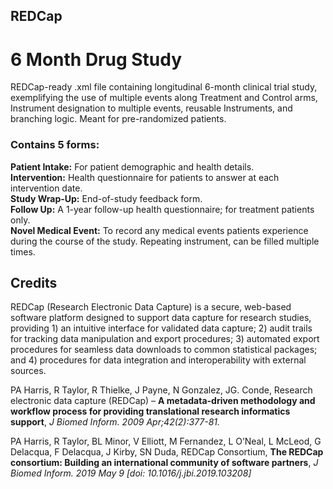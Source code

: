 ## REDCap
# 6 Month Drug Study
REDCap-ready .xml file containing longitudinal 6-month clinical trial study, exemplifying the use of multiple events along Treatment and Control arms, Instrument designation to multiple events, reusable Instruments, and branching logic. Meant for pre-randomized patients.

### Contains 5 forms:
**Patient Intake:** For patient demographic and health details. \
**Intervention:** Health questionnaire for patients to answer at each intervention date. \
**Study Wrap-Up:** End-of-study feedback form. \
**Follow Up:** A 1-year follow-up health questionnaire; for treatment patients only. \
**Novel Medical Event:** To record any medical events patients experience during the course of the study. Repeating instrument, can be filled multiple times. 



## Credits
REDCap (Research Electronic Data Capture) is a secure, web-based software platform designed to support data capture for research studies, providing 1) an intuitive interface for validated data capture; 2) audit trails for tracking data manipulation and export procedures; 3) automated export procedures for seamless data downloads to common statistical packages; and 4) procedures for data integration and interoperability with external sources.

PA Harris, R Taylor, R Thielke, J Payne, N Gonzalez, JG. Conde, Research electronic data capture (REDCap) – **A metadata-driven methodology and workflow process for providing translational research informatics support**, *J Biomed Inform. 2009 Apr;42(2):377-81.*

PA Harris, R Taylor, BL Minor, V Elliott, M Fernandez, L O’Neal, L McLeod, G Delacqua, F Delacqua, J Kirby, SN Duda, REDCap Consortium, **The REDCap consortium: Building an international community of software partners**, *J Biomed Inform. 2019 May 9 [doi: 10.1016/j.jbi.2019.103208]*
